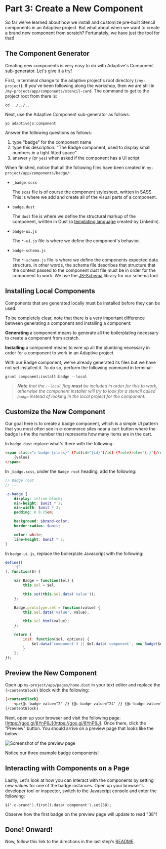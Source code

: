 # Part 3: Create a New Component

So far we've learned about how we install and customize pre-built Stencil components in an Adaptive project. But what about when we want to create a brand new component from scratch? Fortunately, we have just the tool for that!


## The Component Generator

Creating new components is very easy to do with Adaptive's Component sub-generator. Let's give it a try!

First, in terminal change to the adaptive project's root directory (`/my-project`). If you've been following along the workshop, then we are still in `/my-project/app/components/stencil-card`. The command to get to the project root from there is:

```
cd ../../..
```

Next, use the Adaptive Component sub-generator as follows:

```
yo adaptivejs:component
```

Answer the following questions as follows:

1. type "badge" for the component name
2. type this description: "The Badge component, used to display small numbers in a tight fitted space"
3. answer `y` (or `yes`) when asked if the component has a UI script

When finished, notice that all the following files have been created in `my-project/app/components/badge/`:

* `_badge.scss`

  The `scss` file is of course the component stylesheet, written in SASS. This is where we add and create all of the visual parts of a component.

* `badge.dust`

  The `dust` file is where we define the structural markup of the component, written in Dust (a [templating language](https://github.com/linkedin/dustjs/wiki/Dust-Tutorial) created by LinkedIn).

* `badge-ui.js`

  The `*-ui.js` file is where we define the component's behavior.

* `badge-schema.js`

  The `*-schema.js` file is where we define the components expected data structure. In other words, the schema file describes that structure that the context passed to the component dust file must be in order for the component to work. We use the [JS-Schema](http://molnarg.github.io/js-schema/) library for our schema tool.


## Installing Local Components

Components that are generated locally must be installed before they can be used.

To be completely clear, note that there is a very important difference between generating a component and installing a component:

**Generating** a component means to generate all the boilerplating necessary to create a component from scratch.

**Installing** a component means to wire up all the plumbing necessary in order for a component to work in an Adaptive project.

With our Badge component, we've already generated its files but we have not yet installed it. To do so, perform the following command in terminal:

```
grunt component:install:badge --local
```

> _**Note** that the `--local` flag **must** be included in order for this to work, otherwise the component installer will try to look for a stencil called `badge` instead of looking in the local project for the component._


## Customize the New Component

Our goal here is to create a badge component, which is a simple UI pattern that you most often see in e-commerce sites near a cart button where the badge is the the number that represents how many items are in the cart.

In `badge.dust` replace what's there with the following:

```html
<span class="c-badge {class}" {?id}id="{id}"{/id} {?role}role="{.}"{/role} data-adaptivejs-component="badge" data-value="{value}">
    {value}
</span>
```

In `_badge.scss`, under the `Badge root` heading, add the following:

```scss
// Badge root
// ---

.c-badge {
    display: inline-block;
    min-height: $unit * 2;
    min-width: $unit * 2;
    padding: 0 0.25em;

    background: $brand-color;
    border-radius: $unit;

    color: white;
    line-height: $unit * 2;
}
```

In `badge-ui.js`, replace the boilerplate Javascript with the following:

```js
define([
    '$'
], function($) {

    var Badge = function($el) {
        this.$el = $el;

        this.set(this.$el.data('value'));
    };

    Badge.prototype.set = function(value) {
        this.$el.data('value', value);

        this.$el.html(value);
    };

    return {
        init: function($el, options) {
            $el.data('component') || $el.data('component', new Badge($el, options));
        }
    };
});
```


## Preview the New Component

Open up `my-project/app/pages/home.dust` in your text editor and replace the `{<contentBlock}` block with the following:

```html
{<contentBlock}
    <p>{@c-badge value="2" /} {@c-badge value="24" /} {@c-badge value="240,000" /}</p>
{/contentBlock}
```

Next, open up your browser and visit the following page: [https://goo.gl/8YnP6J](https://goo.gl/8YnP6J). Once there, click the "Preview" button. You should arrive on a preview page that looks like the below:

![Screenshot of the preview page](https://dl.dropboxusercontent.com/u/4782540/Mobify/Workshop/preview-screenshot%401x.png)

Notice our three example badge components!


## Interacting with Components on a Page

Lastly, Let's look at how you can interact with the components by setting new values for one of the badge instances. Open up your browser's developer tool or inspector, switch to the Javascript console and enter the following:

```
$('.c-brand').first().data('component').set(38);
```

Observe how the first badge on the preview page will update to read "38"!


## Done! Onward!

Now, follow this link to the directions in the last step's [README](https://github.com/mobify/workshop--adaptivejs-components/blob/conclusion/README.md).
